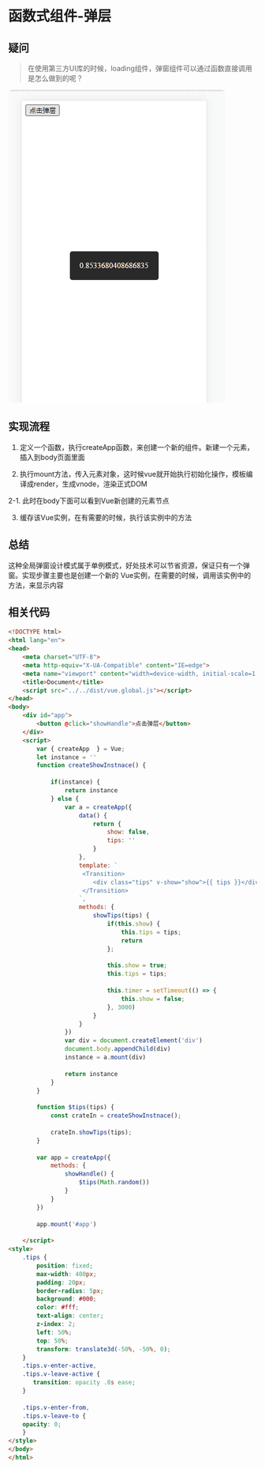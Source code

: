# 函数式组件-弹层

## 疑问
> 在使用第三方UI库的时候，loading组件，弹窗组件可以通过函数直接调用是怎么做到的呢？
<p>
  <img src="../.vitepress/public/practice/toast.jpg" alt="vitepress init screenshot" style="border-radius:8px">
</p>

## 实现流程

1. 定义一个函数，执行createApp函数，来创建一个新的组件。新建一个元素，插入到body页面里面

2. 执行mount方法，传入元素对象，这时候vue就开始执行初始化操作，模板编译成render，生成vnode，渲染正式DOM

2-1. 此时在body下面可以看到Vue新创建的元素节点

3. 缓存该Vue实例，在有需要的时候，执行该实例中的方法

## 总结
这种全局弹窗设计模式属于单例模式，好处技术可以节省资源，保证只有一个弹窗。实现步骤主要也是创建一个新的
Vue实例，在需要的时候，调用该实例中的方法，来显示内容

## 相关代码 
```html
<!DOCTYPE html>
<html lang="en">
<head>
    <meta charset="UTF-8">
    <meta http-equiv="X-UA-Compatible" content="IE=edge">
    <meta name="viewport" content="width=device-width, initial-scale=1.0">
    <title>Document</title>
    <script src="../../dist/vue.global.js"></script>
</head>
<body>
    <div id="app">
        <button @click="showHandle">点击弹层</button>
    </div>
    <script>
        var { createApp  } = Vue;
        let instance = ''
        function createShowInstnace() {
            
            if(instance) {
                return instance
            } else {
                var a = createApp({
                    data() {
                        return {
                            show: false,
                            tips: ''
                        }
                    },
                    template: `
                     <Transition>
                        <div class="tips" v-show="show">{{ tips }}</div>
                     </Transition>
                    `,
                    methods: {
                        showTips(tips) {
                            if(this.show) {
                                this.tips = tips;
                                return
                            };

                            this.show = true;
                            this.tips = tips;

                            this.timer = setTimeout(() => {
                                this.show = false;
                            }, 3000)
                        }   
                    }
                })
                var div = document.createElement('div')
                document.body.appendChild(div)
                instance = a.mount(div)

                return instance
            }
        }

        function $tips(tips) {
            const crateIn = createShowInstnace();

            crateIn.showTips(tips);
        }

        var app = createApp({
            methods: {
                showHandle() {
                    $tips(Math.random())
                }
            }
        })

        app.mount('#app')

    </script>
<style>
    .tips {
        position: fixed;
        max-width: 400px;
        padding: 20px;
        border-radius: 5px;
        background: #000;
        color: #fff;
        text-align: center;
        z-index: 2;
        left: 50%;
        top: 50%;
        transform: translate3d(-50%, -50%, 0);
    }
    .tips.v-enter-active,
    .tips.v-leave-active {
       transition: opacity .8s ease;
    }

    .tips.v-enter-from,
    .tips.v-leave-to {
    opacity: 0;
    }
</style>
</body>
</html>
```
